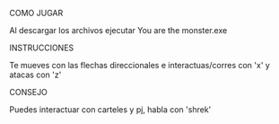 COMO JUGAR

Al descargar los archivos ejecutar You are the monster.exe

INSTRUCCIONES

Te mueves con las flechas direccionales e interactuas/corres con 'x' y atacas con 'z'

CONSEJO

Puedes interactuar con carteles y pj, habla con 'shrek'
